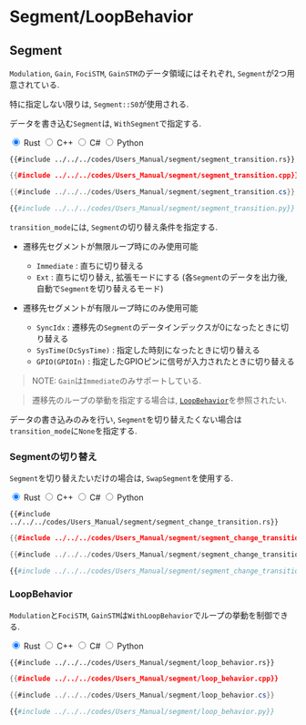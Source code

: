 # Segment/LoopBehavior

## Segment

`Modulation`, `Gain`, `FociSTM`, `GainSTM`のデータ領域にはそれぞれ, `Segment`が2つ用意されている.

特に指定しない限りは, `Segment::S0`が使用される.

データを書き込む`Segment`は, `WithSegment`で指定する.

<div class="tabs">
<input id="rust_tab_segment" type="radio" class="tab" name="tab_segment" checked>
<label class="tab_item" n=4 for="rust_tab_segment">Rust</label>
<input id="cpp_tab_segment" type="radio" class="tab" name="tab_segment">
<label class="tab_item" n=4 for="cpp_tab_segment">C++</label>
<input id="cs_tab_segment" type="radio" class="tab" name="tab_segment">
<label class="tab_item" n=4 for="cs_tab_segment">C#</label>
<input id="python_tab_segment" type="radio" class="tab" name="tab_segment">
<label class="tab_item" n=4 for="python_tab_segment">Python</label>

```rust,edition2024
{{#include ../../../codes/Users_Manual/segment/segment_transition.rs}}
```

```cpp
{{#include ../../../codes/Users_Manual/segment/segment_transition.cpp}}
```

```cs
{{#include ../../../codes/Users_Manual/segment/segment_transition.cs}}
```

```python
{{#include ../../../codes/Users_Manual/segment/segment_transition.py}}
```
</div>

`transition_mode`には, `Segment`の切り替え条件を指定する.
- 遷移先セグメントが無限ループ時にのみ使用可能
    - `Immediate` : 直ちに切り替える
    - `Ext`       : 直ちに切り替え, 拡張モードにする (各`Segment`のデータを出力後, 自動で`Segment`を切り替えるモード)

- 遷移先セグメントが有限ループ時にのみ使用可能
    - `SyncIdx`               : 遷移先の`Segment`のデータインデックスが$0$になったときに切り替える
    - `SysTime(DcSysTime)`    : 指定した時刻になったときに切り替える
    - `GPIO(GPIOIn)`          : 指定したGPIOピンに信号が入力されたときに切り替える

> NOTE: `Gain`は`Immediate`のみサポートしている.

> 遷移先のループの挙動を指定する場合は, [`LoopBehavior`](#loopbehavior)を参照されたい.

データの書き込みのみを行い, `Segment`を切り替えたくない場合は`transition_mode`に`None`を指定する.

### Segmentの切り替え

`Segment`を切り替えたいだけの場合は, `SwapSegment`を使用する.

<div class="tabs">
<input id="rust_tab_swap" type="radio" class="tab" name="tab_swap" checked>
<label class="tab_item" n=4 for="rust_tab_swap">Rust</label>
<input id="cpp_tab_swap" type="radio" class="tab" name="tab_swap">
<label class="tab_item" n=4 for="cpp_tab_swap">C++</label>
<input id="cs_tab_swap" type="radio" class="tab" name="tab_swap">
<label class="tab_item" n=4 for="cs_tab_swap">C#</label>
<input id="python_tab_swap" type="radio" class="tab" name="tab_swap">
<label class="tab_item" n=4 for="python_tab_swap">Python</label>

```rust,edition2024
{{#include ../../../codes/Users_Manual/segment/segment_change_transition.rs}}
```

```cpp
{{#include ../../../codes/Users_Manual/segment/segment_change_transition.cpp}}
```

```cs
{{#include ../../../codes/Users_Manual/segment/segment_change_transition.cs}}
```

```python
{{#include ../../../codes/Users_Manual/segment/segment_change_transition.py}}
```
</div>

### LoopBehavior

`Modulation`と`FociSTM`, `GainSTM`は`WithLoopBehavior`でループの挙動を制御できる.

<div class="tabs">
<input id="rust_tab_loop" type="radio" class="tab" name="tab_loop" checked>
<label class="tab_item" n=4 for="rust_tab_loop">Rust</label>
<input id="cpp_tab_loop" type="radio" class="tab" name="tab_loop">
<label class="tab_item" n=4 for="cpp_tab_loop">C++</label>
<input id="cs_tab_loop" type="radio" class="tab" name="tab_loop">
<label class="tab_item" n=4 for="cs_tab_loop">C#</label>
<input id="python_tab_loop" type="radio" class="tab" name="tab_loop">
<label class="tab_item" n=4 for="python_tab_loop">Python</label>

```rust,edition2024
{{#include ../../../codes/Users_Manual/segment/loop_behavior.rs}}
```

```cpp
{{#include ../../../codes/Users_Manual/segment/loop_behavior.cpp}}
```

```cs
{{#include ../../../codes/Users_Manual/segment/loop_behavior.cs}}
```

```python
{{#include ../../../codes/Users_Manual/segment/loop_behavior.py}}
```
</div>

